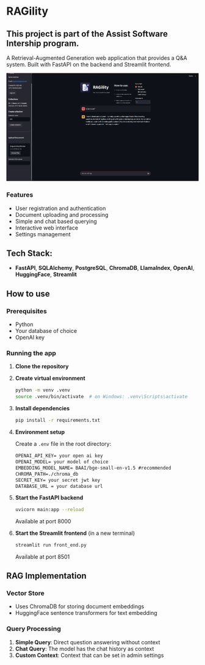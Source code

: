 # RAGility
## This project is part of the Assist Software Intership program.

A Retrieval-Augmented Generation web application that provides a Q&A system. Built with FastAPI on the backend and Streamlit frontend.

![App demo](frontend/images/app.png)

### Features
- User registration and authentication
- Document uploading and processing
- Simple and chat based querying
- Interactive web interface
- Settings management

## Tech Stack:
- **FastAPI**, **SQLAlchemy**, **PostgreSQL**, **ChromaDB**, **LlamaIndex**, **OpenAI**, **HuggingFace**, **Streamlit**

## How to use

### Prerequisites
- Python
- Your database of choice
- OpenAI key

### Running the app

1. **Clone the repository**

2. **Create virtual environment**
   ```bash
   python -m venv .venv
   source .venv/bin/activate  # on Windows: .venv\Scripts\activate
   ```

3. **Install dependencies**
   ```bash
   pip install -r requirements.txt
   ```

4. **Environment setup**
   
   Create a `.env` file in the root directory:
   ```env
   OPENAI_API_KEY= your open ai key
   OPENAI_MODEL= your model of choice
   EMBEDDING_MODEL_NAME= BAAI/bge-small-en-v1.5 #recommended
   CHROMA_PATH=./chroma_db
   SECRET_KEY= your secret jwt key
   DATABASE_URL = your database url
   ```

6. **Start the FastAPI backend**
   ```bash
   uvicorn main:app --reload
   ```
    Available at port 8000

7. **Start the Streamlit frontend** (in a new terminal)
   ```bash
   streamlit run front_end.py
   ```
   Available at port 8501

## RAG Implementation

### Vector Store
- Uses ChromaDB for storing document embeddings
- HuggingFace sentence transformers for text embedding

### Query Processing
1. **Simple Query**: Direct question answering without context
2. **Chat Query**: The model has the chat history as context
3. **Custom Context**: Context that can be set in admin settings
